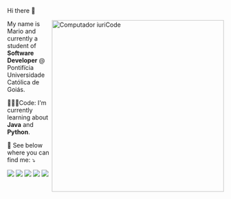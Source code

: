 Hi there 👋

<img src="https://raw.githubusercontent.com/MicaelliMedeiros/micaellimedeiros/master/image/computer-illustration.png" min-width="400px" max-width="400px" width="400px" align="right" alt="Computador iuriCode">

<p align="left"> 
  My name is Mario and currently a student of <strong>Software Developer</strong> @ Pontifícia Universidade Católica de Goiás.<br>
</p>
<p align="left">
</p>
<p align="left">
  👨🏻‍💻Code: I'm currently learning about <strong>Java</strong> and <strong>Python</strong>.
</p>

<p align="left">
  💌 See below where you can find me: ⤵️
</p>

<p align="left">
  <a href="mailto:marioeliasuk@icloud.com" alt="Gmail">
  <img src="https://img.shields.io/badge/-Gmail-FF0000?style=flat-square&labelColor=FF0000&logo=gmail&logoColor=white&link=marioeliasuk@icloud.com" /></a>

  <a href="#" alt="Linkedin">
  <img src="https://img.shields.io/badge/-Linkedin-0e76a8?style=flat-square&logo=Linkedin&logoColor=white&link=http://linkedin.com/in/mecn/" /></a>

  <a href="#" alt="WhatsApp">
  <img src="https://img.shields.io/badge/-WhatsApp-25d366?style=flat-square&labelColor=25d366&logo=whatsapp&logoColor=white&link=https://api.whatsapp.com/send?phone=+5562992317121&text=Mensagem"/></a>

  <a href="#" alt="Facebook">
  <img src="https://img.shields.io/badge/-Facebook-3b5998?style=flat-square&labelColor=3b5998&logo=facebook&logoColor=white&link=https://www.facebook.com/marioeliasc/"/></a>

  <a href="#" alt="Instagram">
  <img src="https://img.shields.io/badge/-Instagram-DF0174?style=flat-square&labelColor=DF0174&logo=instagram&logoColor=white&link=http://instagram.com/marioecn/"/></a>
</p>  
